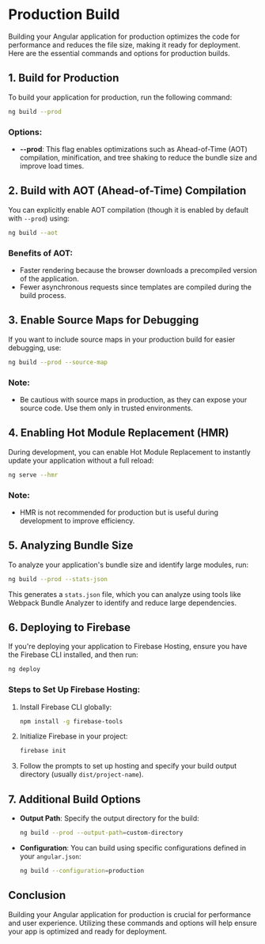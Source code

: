 # Production Build

Building your Angular application for production optimizes the code for performance and reduces the file size, making it ready for deployment. Here are the essential commands and options for production builds.

## 1. Build for Production
To build your application for production, run the following command:
```bash
ng build --prod
```
### Options:
- **--prod**: This flag enables optimizations such as Ahead-of-Time (AOT) compilation, minification, and tree shaking to reduce the bundle size and improve load times.

## 2. Build with AOT (Ahead-of-Time) Compilation
You can explicitly enable AOT compilation (though it is enabled by default with `--prod`) using:
```bash
ng build --aot
```
### Benefits of AOT:
- Faster rendering because the browser downloads a precompiled version of the application.
- Fewer asynchronous requests since templates are compiled during the build process.

## 3. Enable Source Maps for Debugging
If you want to include source maps in your production build for easier debugging, use:
```bash
ng build --prod --source-map
```
### Note:
- Be cautious with source maps in production, as they can expose your source code. Use them only in trusted environments.

## 4. Enabling Hot Module Replacement (HMR)
During development, you can enable Hot Module Replacement to instantly update your application without a full reload:
```bash
ng serve --hmr
```
### Note:
- HMR is not recommended for production but is useful during development to improve efficiency.

## 5. Analyzing Bundle Size
To analyze your application's bundle size and identify large modules, run:
```bash
ng build --prod --stats-json
```
This generates a `stats.json` file, which you can analyze using tools like Webpack Bundle Analyzer to identify and reduce large dependencies.

## 6. Deploying to Firebase
If you're deploying your application to Firebase Hosting, ensure you have the Firebase CLI installed, and then run:
```bash
ng deploy
```
### Steps to Set Up Firebase Hosting:
1. Install Firebase CLI globally:
   ```bash
   npm install -g firebase-tools
   ```
2. Initialize Firebase in your project:
   ```bash
   firebase init
   ```
3. Follow the prompts to set up hosting and specify your build output directory (usually `dist/project-name`).

## 7. Additional Build Options
- **Output Path**: Specify the output directory for the build:
  ```bash
  ng build --prod --output-path=custom-directory
  ```
- **Configuration**: You can build using specific configurations defined in your `angular.json`:
  ```bash
  ng build --configuration=production
  ```

## Conclusion
Building your Angular application for production is crucial for performance and user experience. Utilizing these commands and options will help ensure your app is optimized and ready for deployment.